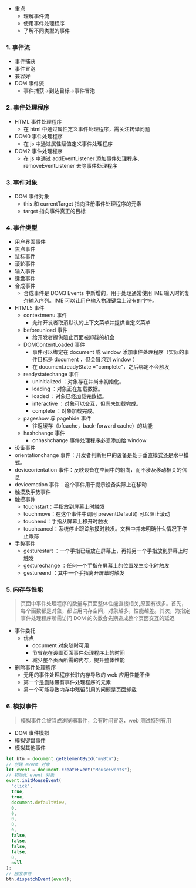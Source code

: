 - 重点
  - 理解事件流
  - 使用事件处理程序
  - 了解不同类型的事件

### 1. 事件流

- 事件捕获
- 事件冒泡
- 兼容好
- DOM 事件流
  - 事件捕获->到达目标->事件冒泡

### 2. 事件处理程序

- HTML 事件处理程序
  - 在 html 中通过属性定义事件处理程序，需关注转译问题
- DOM0 事件处理程序
  - 在 js 中通过属性赋值定义事件处理程序
- DOM2 事件处理程序
  - 在 js 中通过 addEventListener 添加事件处理程序、removeEventListener 去除事件处理程序

### 3. 事件对象

- DOM 事件对象
  - this 和 currentTarget 指向注册事件处理程序的元素
  - target 指向事件真正的目标

### 4. 事件类型

- 用户界面事件
- 焦点事件
- 鼠标事件
- 滚轮事件
- 输入事件
- 键盘事件
- 合成事件
  - 合成事件是 DOM3 Events 中新增的，用于处理通常使用 IME 输入时的复杂输入序列。IME 可以让用户输入物理键盘上没有的字符。
- HTML5 事件
  - contextmenu 事件
    - 允许开发者取消默认的上下文菜单并提供自定义菜单
  - beforeunload 事件
    - 给开发者提供阻止页面被卸载的机会
  - DOMContentLoaded 事件
    - 事件可以绑定在 document 或 window 添加事件处理程序（实际的事件目标是 document ，但会冒泡到 window ）
    - 在 document.readyState ="complete"，之后绑定不会触发
  - readystatechange 事件
    - uninitialized ：对象存在并尚未初始化。
    - loading ：对象正在加载数据。
    - loaded ：对象已经加载完数据。
    - interactive ：对象可以交互，但尚未加载完成。
    - complete ：对象加载完成。
  - pageshow 与 pagehide 事件
    - 往返缓存（bfcache，back-forward cache）的功能
  - hashchange 事件
    - onhashchange 事件处理程序必须添加给 window
- 设备事件
- orientationchange 事件：开发者判断用户的设备是处于垂直模式还是水平模式。
- deviceorientation 事件：反映设备在空间中的朝向，而不涉及移动相关的信息
- devicemotion 事件：这个事件用于提示设备实际上在移动
- 触摸及手势事件
- 触摸事件
  - touchstart：手指放到屏幕上时触发
  - touchmove：在这个事件中调用 preventDefault() 可以阻止滚动
  - touchend：手指从屏幕上移开时触发
  - touchcancel：系统停止跟踪触摸时触发。文档中并未明确什么情况下停止跟踪
- 手势事件
  - gesturestart ：一个手指已经放在屏幕上，再把另一个手指放到屏幕上时触发
  - gesturechange ：任何一个手指在屏幕上的位置发生变化时触发
  - gestureend ：其中一个手指离开屏幕时触发

### 5. 内存与性能

> 页面中事件处理程序的数量与页面整体性能直接相关,原因有很多。首先，每个函数都是对象，都占用内存空间，对象越多，性能越差。其次，为指定事件处理程序所需访问 DOM 的次数会先期造成整个页面交互的延迟

- 事件委托
  - 优点
    - document 对象随时可用
    - 节省花在设置页面事件处理程序上的时间
    - 减少整个页面所需的内存，提升整体性能
- 删除事件处理程序
  - 无用的事件处理程序长驻内存导致的 web 应用性能不佳
  - 第一个是删除带有事件处理程序的元素
  - 另一个可能导致内存中残留引用的问题是页面卸载

### 6. 模拟事件

> 模拟事件会被当成浏览器事件，会有时间冒泡，web 测试特别有用

- DOM 事件模拟
- 模拟键盘事件
- 模拟其他事件

```js
let btn = document.getElementById("myBtn");
// 创建 event 对象
let event = document.createEvent("MouseEvents");
// 初始化 event 对象
event.initMouseEvent(
  "click",
  true,
  true,
  document.defaultView,
  0,
  0,
  0,
  0,
  0,
  false,
  false,
  false,
  false,
  0,
  null
);
// 触发事件
btn.dispatchEvent(event);
```

